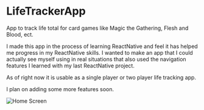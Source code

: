# LifeTrackerApp
App to track life total for card games like Magic the Gathering, Flesh and Blood, ect.

I made this app in the process of learning ReactNative and feel it has helped me progress in my ReactNative skills. I wanted to make an app that I could actually
see myself using in real situations that also used the navigation features I learned with my last ReactNative project.

As of right now it is usable as a single player or two player life tracking app.

I plan on adding some more features soon.


![Home Screen]("./assets/ScreenShot-HomeScreen.png" "Home Screen")